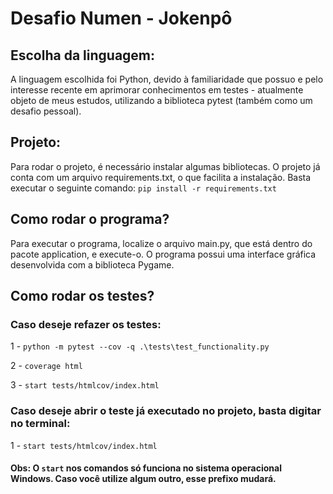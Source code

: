 # Desafio Numen - Jokenpô

## Escolha da linguagem:
A linguagem escolhida foi Python, devido à familiaridade que possuo
e pelo interesse recente em aprimorar conhecimentos em testes -
atualmente objeto de meus estudos,
utilizando a biblioteca pytest (também como um desafio pessoal).

## Projeto:
Para rodar o projeto, é necessário instalar algumas bibliotecas.
O projeto já conta com um arquivo requirements.txt, o que facilita
a instalação. Basta executar o seguinte comando:
`pip install -r requirements.txt
`

## Como rodar o programa?
Para executar o programa, localize o arquivo main.py, 
que está dentro do pacote application, e execute-o. 
O programa possui uma interface gráfica desenvolvida com a biblioteca Pygame.

## Como rodar os testes?
### Caso deseje refazer os testes:

1 - `python -m pytest --cov -q .\tests\test_functionality.py`

2 - `coverage html`

3 - `start tests/htmlcov/index.html`

### Caso deseje abrir o teste já executado no projeto, basta digitar no terminal:

1 - `start tests/htmlcov/index.html`

#### Obs: O `start` nos comandos só funciona no sistema operacional Windows. Caso você utilize algum outro, esse prefixo mudará.